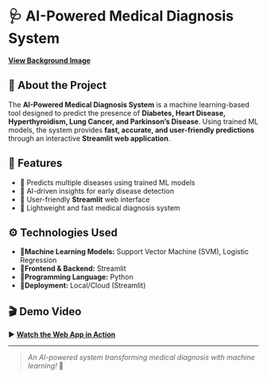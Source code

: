 # 🩺 AI-Powered Medical Diagnosis System  

**[View Background Image](https://i.ibb.co/SwGGkBPS/medical-diagnosis-bg.png)**    

## 📌 About the Project  
The **AI-Powered Medical Diagnosis System** is a machine learning-based tool designed to predict the presence of **Diabetes, Heart Disease, Hyperthyroidism, Lung Cancer, and Parkinson’s Disease**. Using trained ML models, the system provides **fast, accurate, and user-friendly predictions** through an interactive **Streamlit web application**.  

## 🚀 Features  
- 🔹 Predicts multiple diseases using trained ML models  
- 🔹 AI-driven insights for early disease detection  
- 🔹 User-friendly **Streamlit** web interface  
- 🔹 Lightweight and fast medical diagnosis system  

## ⚙ Technologies Used  
- 🔹**Machine Learning Models:** Support Vector Machine (SVM), Logistic Regression  
- 🔹**Frontend & Backend:** Streamlit  
- 🔹**Programming Language:** Python  
- 🔹**Deployment:** Local/Cloud (Streamlit)  

## 🎬 Demo Video  
▶ **[Watch the Web App in Action](https://drive.google.com/file/d/1wTuWEsC9Seq8jWH_lzFTQ7rNWSVn3pO5/view)**  

---
> *An AI-powered system transforming medical diagnosis with machine learning!* 🚀  
